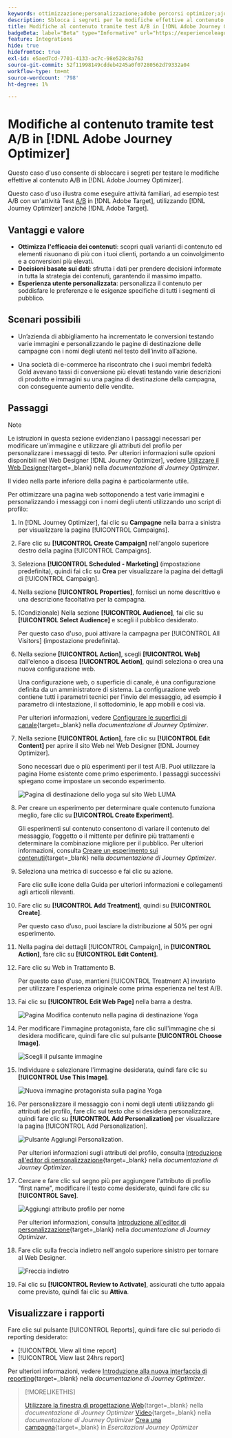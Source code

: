 ```yaml
---
keywords: ottimizzazione;personalizzazione;adobe percorsi optimizer;ajo;casi d'uso;scenari;cambiamento di contenuto/test ab;attributo profilo;cambiare immagine;scambiare immagine
description: Sblocca i segreti per le modifiche effettive al contenuto dei test A/B in Adobe Journey Optimizer
title: Modifiche al contenuto tramite test A/B in [!DNL Adobe Journey Optimizer]
badgeBeta: label="Beta" type="Informative" url="https://experienceleague.adobe.com/docs/target/using/introduction/intro.html?lang=it#beta newtab=true" tooltip="Cosa sono le funzioni beta in [!DNL Adobe Target]."
feature: Integrations
hide: true
hidefromtoc: true
exl-id: e5aed7cd-7701-4133-ac7c-98e528c8a763
source-git-commit: 52f11998149cddeb4245a0f07280562d79332a04
workflow-type: tm+mt
source-wordcount: '798'
ht-degree: 1%

---
```


# Modifiche al contenuto tramite test A/B in [!DNL Adobe Journey Optimizer]

Questo caso d&#39;uso consente di sbloccare i segreti per testare le modifiche effettive al contenuto A/B in [!DNL Adobe Journey Optimizer].

Questo caso d&#39;uso illustra come eseguire attività familiari, ad esempio test A/B con un&#39;attività Test [A/B](/help/main/c-activities/t-test-ab/test-ab.md) in [!DNL Adobe Target], utilizzando [!DNL Journey Optimizer] anziché [!DNL Adobe Target].

## Vantaggi e valore

* **Ottimizza l&#39;efficacia dei contenuti**: scopri quali varianti di contenuto ed elementi risuonano di più con i tuoi clienti, portando a un coinvolgimento e a conversioni più elevati.
* **Decisioni basate sui dati**: sfrutta i dati per prendere decisioni informate in tutta la strategia dei contenuti, garantendo il massimo impatto.
* **Esperienza utente personalizzata**: personalizza il contenuto per soddisfare le preferenze e le esigenze specifiche di tutti i segmenti di pubblico.

## Scenari possibili

* Un’azienda di abbigliamento ha incrementato le conversioni testando varie immagini e personalizzando le pagine di destinazione delle campagne con i nomi degli utenti nel testo dell’invito all’azione.

* Una società di e-commerce ha riscontrato che i suoi membri fedeltà Gold avevano tassi di conversione più elevati testando varie descrizioni di prodotto e immagini su una pagina di destinazione della campagna, con conseguente aumento delle vendite.

## Passaggi

>[!NOTE]
>
>Le istruzioni in questa sezione evidenziano i passaggi necessari per modificare un’immagine e utilizzare gli attributi del profilo per personalizzare i messaggi di testo. Per ulteriori informazioni sulle opzioni disponibili nel Web Designer [!DNL Journey Optimizer], vedere [Utilizzare il Web Designer](https://experienceleague.adobe.com/en/docs/journey-optimizer/using/channels/web/author-web-pages/web-visual-editor){target=_blank} nella *documentazione di Journey Optimizer*.
>
>Il video nella parte inferiore della pagina è particolarmente utile.

Per ottimizzare una pagina web sottoponendo a test varie immagini e personalizzando i messaggi con i nomi degli utenti utilizzando uno script di profilo:

1. In [!DNL Journey Optimizer], fai clic su **Campagne** nella barra a sinistra per visualizzare la pagina [!UICONTROL Campaigns].

1. Fare clic su **[!UICONTROL Create Campaign]** nell&#39;angolo superiore destro della pagina [!UICONTROL Campaigns].

1. Seleziona **[!UICONTROL Scheduled - Marketing]** (impostazione predefinita), quindi fai clic su **Crea** per visualizzare la pagina dei dettagli di [!UICONTROL Campaign].

1. Nella sezione **[!UICONTROL Properties]**, fornisci un nome descrittivo e una descrizione facoltativa per la campagna.

1. (Condizionale) Nella sezione **[!UICONTROL Audience]**, fai clic su **[!UICONTROL Select Audience]** e scegli il pubblico desiderato.

   Per questo caso d&#39;uso, puoi attivare la campagna per [!UICONTROL All Visitors] (impostazione predefinita).

1. Nella sezione **[!UICONTROL Action]**, scegli **[!UICONTROL Web]** dall&#39;elenco a discesa **[!UICONTROL Action]**, quindi seleziona o crea una nuova configurazione web.

   Una configurazione web, o superficie di canale, è una configurazione definita da un amministratore di sistema. La configurazione web contiene tutti i parametri tecnici per l’invio del messaggio, ad esempio il parametro di intestazione, il sottodominio, le app mobili e così via.

   Per ulteriori informazioni, vedere [Configurare le superfici di canale](https://experienceleague.adobe.com/en/docs/journey-optimizer/using/configuration/channel-surfaces#set-up-channel-surfaces){target=_blank} nella *documentazione di Journey Optimizer*.

1. Nella sezione **[!UICONTROL Action]**, fare clic su **[!UICONTROL Edit Content]** per aprire il sito Web nel Web Designer [!DNL Journey Optimizer].

   Sono necessari due o più esperimenti per il test A/B. Puoi utilizzare la pagina Home esistente come primo esperimento. I passaggi successivi spiegano come impostare un secondo esperimento.

   ![Pagina di destinazione dello yoga sul sito Web LUMA](/help/main/c-integrating-target-with-mac/ajo/assets/luma-yoga-landing.png)

1. Per creare un esperimento per determinare quale contenuto funziona meglio, fare clic su **[!UICONTROL Create Experiment]**.

   Gli esperimenti sul contenuto consentono di variare il contenuto del messaggio, l’oggetto o il mittente per definire più trattamenti e determinare la combinazione migliore per il pubblico. Per ulteriori informazioni, consulta [Creare un esperimento sui contenuti](https://experienceleague.adobe.com/en/docs/journey-optimizer/using/content-management/content-experiment/content-experiment){target=_blank} nella *documentazione di Journey Optimizer*.

1. Seleziona una metrica di successo e fai clic su azione.

   Fare clic sulle icone della Guida per ulteriori informazioni e collegamenti agli articoli rilevanti.

1. Fare clic su **[!UICONTROL Add Treatment]**, quindi su **[!UICONTROL Create]**.

   Per questo caso d’uso, puoi lasciare la distribuzione al 50% per ogni esperimento.

1. Nella pagina dei dettagli [!UICONTROL Campaign], in **[!UICONTROL Action]**, fare clic su **[!UICONTROL Edit Content]**.

1. Fare clic su Web in Trattamento B.

   Per questo caso d&#39;uso, mantieni [!UICONTROL Treatment A] invariato per utilizzare l&#39;esperienza originale come prima esperienza nel test A/B.

1. Fai clic su **[!UICONTROL Edit Web Page]** nella barra a destra.

   ![Pagina Modifica contenuto nella pagina di destinazione Yoga](/help/main/c-integrating-target-with-mac/ajo/assets/edit-yoga-page.png)

1. Per modificare l&#39;immagine protagonista, fare clic sull&#39;immagine che si desidera modificare, quindi fare clic sul pulsante **[!UICONTROL Choose Image]**.

   ![Scegli il pulsante immagine](/help/main/c-integrating-target-with-mac/ajo/assets/choose-image.png)

1. Individuare e selezionare l&#39;immagine desiderata, quindi fare clic su **[!UICONTROL Use This Image]**.

   ![Nuova immagine protagonista sulla pagina Yoga](/help/main/c-integrating-target-with-mac/ajo/assets/new-hero-image.png)

1. Per personalizzare il messaggio con i nomi degli utenti utilizzando gli attributi del profilo, fare clic sul testo che si desidera personalizzare, quindi fare clic su **[!UICONTROL Add Personalization]** per visualizzare la pagina [!UICONTROL Add Personalization].

   ![Pulsante Aggiungi Personalization.](/help/main/c-integrating-target-with-mac/ajo/assets/add-personalization-button.png)

   Per ulteriori informazioni sugli attributi del profilo, consulta [Introduzione all&#39;editor di personalizzazione](https://experienceleague.adobe.com/en/docs/journey-optimizer/using/content-management/personalization/expression-editor/personalization-build-expressions){target=_blank} nella *documentazione di Journey Optimizer*.

1. Cercare e fare clic sul segno più per aggiungere l&#39;attributo di profilo &quot;first name&quot;, modificare il testo come desiderato, quindi fare clic su **[!UICONTROL Save]**.

   ![Aggiungi attributo profilo per nome](/help/main/c-integrating-target-with-mac/ajo/assets/add-profile-attribute-for-name.png)

   Per ulteriori informazioni, consulta [Introduzione all&#39;editor di personalizzazione](https://experienceleague.adobe.com/en/docs/journey-optimizer/using/content-management/personalization/expression-editor/personalization-build-expressions){target=_blank} nella *documentazione di Journey Optimizer*.

1. Fare clic sulla freccia indietro nell&#39;angolo superiore sinistro per tornare al Web Designer.

   ![Freccia indietro](/help/main/c-integrating-target-with-mac/ajo/assets/back-arrow.png)

1. Fai clic su **[!UICONTROL Review to Activate]**, assicurati che tutto appaia come previsto, quindi fai clic su **Attiva**.

## Visualizzare i rapporti

Fare clic sul pulsante [!UICONTROL Reports], quindi fare clic sul periodo di reporting desiderato:

* [!UICONTROL View all time report]
* [!UICONTROL View last 24hrs report]

Per ulteriori informazioni, vedere [Introduzione alla nuova interfaccia di reporting](https://experienceleague.adobe.com/en/docs/journey-optimizer/using/channel-report/report-gs-cja){target=_blank} nella *documentazione di Journey Optimizer*.

>[!MORELIKETHIS]
>
>[Utilizzare la finestra di progettazione Web](https://experienceleague.adobe.com/en/docs/journey-optimizer/using/channels/web/author-web-pages/web-visual-editor){target=_blank} nella *documentazione di Journey Optimizer*
>[Video](https://experienceleague.adobe.com/en/docs/journey-optimizer/using/web/author-web-pages/edit-web-content#video){target=_blank} nella *documentazione di Journey Optimizer*
>[Crea una campagna](https://experienceleague.adobe.com/en/docs/journey-optimizer-learn/tutorials/create-campaigns/create-a-campaign){target=_blank} in *Esercitazioni Journey Optimizer*
